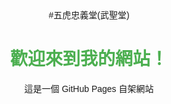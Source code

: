 #五虎忠義堂(武聖堂)
<!DOCTYPE html>
<html lang="zh-Hant">
<head>
    <meta charset="UTF-8">
    <meta name="viewport" content="width=device-width, initial-scale=1.0">
    <title>我的網站</title>
    <style>
        body { font-family: Arial, sans-serif; text-align: center; margin-top: 50px; }
        h1 { color: #4CAF50; }
    </style>
</head>
<body>
    <h1>歡迎來到我的網站！</h1>
    <p>這是一個 GitHub Pages 自架網站</p>
</body>
</html>
